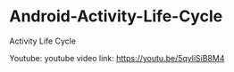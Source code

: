 # Android-Activity-Life-Cycle
 Activity Life Cycle
 
 Youtube:
 youtube video link: https://youtu.be/5qyliSiB8M4
